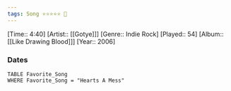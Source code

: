 ```yaml
---
tags: Song ⭐⭐⭐⭐⭐ 💛
---
```

[Time:: 4:40]
[Artist:: [[Gotye]]]
[Genre:: Indie Rock]
[Played:: 54]
[Album:: [[Like Drawing Blood]]]
[Year:: 2006]
### Dates
````dataview
TABLE Favorite_Song
WHERE Favorite_Song = "Hearts A Mess"
````